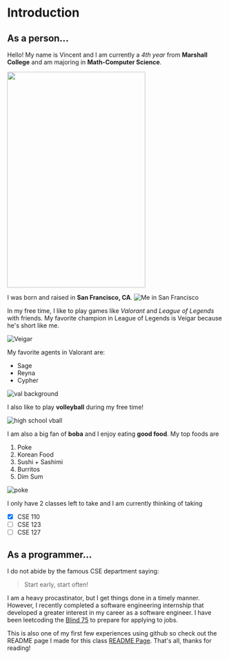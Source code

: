 # Introduction
## As a person...
Hello! My name is Vincent and I am currently a _4th year_ from **Marshall College** and am majoring in __Math-Computer Science__. 

<img src="https://i.ibb.co/SNGWbBw/IMG-4197.jpg" width="320" height="500" />


I was born and raised in **San Francisco, CA**.
![Me in San Francisco](https://scontent-lax3-2.cdninstagram.com/v/t51.2885-15/43390357_253966275268230_5905271204842037320_n.jpg?stp=dst-jpg_e35&_nc_ht=scontent-lax3-2.cdninstagram.com&_nc_cat=106&_nc_ohc=RvCzL9HePa4AX_e3J72&edm=ALQROFkBAAAA&ccb=7-5&ig_cache_key=MTkwNDk5MzkwNDAwNjM1Mjg2OA%3D%3D.2-ccb7-5&oh=00_AT-DXsk-_oss6om_xPem9603jKQ0QtxDbq-usSzd-1t8ew&oe=633DE075&_nc_sid=30a2ef)

In my free time, I like to play games like _Valorant_ and _League of Legends_ with friends. My favorite champion in League of Legends is Veigar because he's short like me. 

![Veigar](https://static.wikia.nocookie.net/leagueoflegends/images/e/e8/Veigar_OriginalCentered.jpg)

My favorite agents in Valorant are:
* Sage
* Reyna
* Cypher

![val background](https://www.riotgames.com/darkroom/1440/d0807e131a84f2e42c7a303bda672789:3d02afa7e0bfb75f645d97467765b24c/valorant-offwhitelaunch-keyart.jpg)

I also like to play **volleyball** during my free time!

![high school vball](https://scontent-lax3-2.cdninstagram.com/v/t51.2885-15/57606671_425474461603095_2247210508659190537_n.jpg?stp=dst-jpg_e35&_nc_ht=scontent-lax3-2.cdninstagram.com&_nc_cat=103&_nc_ohc=LcKDaajJ4_cAX9Cslre&edm=ALdeuSgBAAAA&ccb=7-5&oh=00_AT-lFMR8eAdUlzve2k0Zok5hZvKroCDjdNSXV8cdoNMFvA&oe=633DB72B&_nc_sid=d2677f)

I am also a big fan of **boba** and I enjoy eating **good food**. My top foods are
1. Poke
2. Korean Food
3. Sushi + Sashimi
4. Burritos
5. Dim Sum

![poke](https://img.ctykit.com/cdn/ca-liberty-station/images/tr:w-1800/user1640621175.jpg)

I only have 2 classes left to take and I am currently thinking of taking
- [x] CSE 110
- [ ] CSE 123
- [ ] CSE 127

## As a programmer...
I do not abide by the famous CSE department saying:
> Start early, start often!

I am a heavy procastinator, but I get things done in a timely manner. However, I recently completed a software engineering internship that developed a greater interest in my career as a software engineer. I have been leetcoding the [Blind 75](https://leetcode.com/discuss/general-discussion/460599/blind-75-leetcode-questions) to prepare for applying to jobs.

This is also one of my first few experiences using github so check out the README page I made for this class [README Page](README.md). That's all, thanks for reading!
